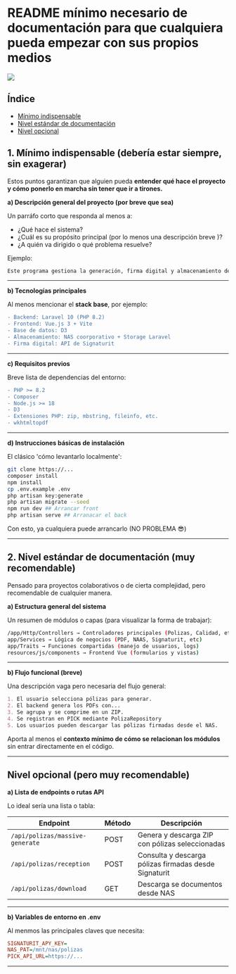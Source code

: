 # README mínimo necesario de documentación para que cualquiera pueda empezar con sus propios medios

![][imagen1]

[imagen1]: ./assets/l1N10XpkhNLh0ars7Xcf7FHVkhs.svg

## Índice

- [Mínimo indispensable](#1-mínimo-indispensable-debería-estar-siempre-sin-exagerar)
- [Nivel estándar de documentación](#2-nivel-estándar-de-documentación-muy-recomendable)
- [Nivel opcional](#nivel-opcional-pero-muy-recomendable)

## 1. Mínimo indispensable (debería estar siempre, sin exagerar)

Estos puntos garantizan que alguien pueda **entender qué hace el proyecto y cómo ponerlo en marcha sin tener que ir a tirones.**

**a) Descripción general del proyecto (por breve que sea)**

Un parráfo corto que responda al menos a:

- ¿Qué hace el sistema?
- ¿Cuál es su propósito principal (por lo menos una descripción breve )?
- ¿A quién va dirigido o qué problema resuelve?

Ejemplo:
```bash
Este programa gestiona la generación, firma digital y almacenamiento de pólizas en formato PDF para su posterior envío y archivo usando (PICK y NAS).
```

---

**b) Tecnologías principales**

Al menos mencionar el **stack base**, por ejemplo:

```diff
- Backend: Laravel 10 (PHP 8.2)
- Frontend: Vue.js 3 + Vite
- Base de datos: D3
- Almacenamiento: NAS coorporativo + Storage Laravel
- Firma digital: API de Signaturit
```

---

**c) Requisitos previos**

Breve lista de dependencias del entorno:

```diff
- PHP >= 8.2
- Composer
- Node.js >= 18
- D3
- Extensiones PHP: zip, mbstring, fileinfo, etc.
- wkhtmltopdf
```

---

**d) Instrucciones básicas de instalación**

El clásico 'cómo levantarlo localmente':

```bash
git clone https://...
composer install
npm install
cp .env.example .env 
php artisan key:generate
php artisan migrate --seed
npm run dev ## Arrancar front
php artisan serve ## Arranacar el back
```

Con esto, ya cualquiera puede arrancarlo (NO PROBLEMA 😎)

---

## 2. Nivel estándar de documentación (muy recomendable)

Pensado para proyectos colaborativos o de cierta complejidad, pero recomendable de cualquier manera.

**a) Estructura general del sistema**

Un resumen de módulos o capas (para visualizar la forma de trabajar):
```bash
/app/Http/Controllers → Controladores principales (Polizas, Calidad, etc.)
app/Services → Lógica de negocios (PDF, NAAS, Signaturit, etc)
app/Traits → Funciones compartidas (manejo de usuarios, logs)
resources/js/components → Frontend Vue (formularios y vistas)
```

---

**b) Flujo funcional (breve)**

Una descripción vaga pero necesaria del flujo general:

```markdown
1. El usuario selecciona pólizas para generar.
2. El backend genera los PDFs con...
3. Se agrupa y se comprime en un ZIP.
4. Se registran en PICK mediante PolizaRepository
5. Los usuarios pueden descargar las pólizas firmadas desde el NAS.
```

Aporta al menos el **contexto mínimo de cómo se relacionan los módulos** sin entrar directamente en el código.

---

## Nivel opcional (pero muy recomendable)

**a) Lista de endpoints o rutas API**

Lo ideal sería una lista o tabla:

| **Endpoint** | **Método** | **Descripción** |
| ------------ | ---------- | --------------- |
| `/api/polizas/massive-generate` | POST | Genera y descarga ZIP con pólizas seleccionadas |
| `/api/polizas/reception` | POST | Consulta y descarga pólizas firmadas desde Signaturit |
| `/api/polizas/download` | GET | Descarga se documentos desde NAS |

---

**b) Variables de entorno en .env**

Al menmos las principales claves que necesita:

```ini
SIGNATURIT_APY_KEY= 
NAS_PAT=/mnt/nas/polizas
PICK_API_URL=https://...
```

---



